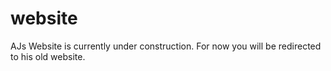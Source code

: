 # website
AJs Website is currently under construction. For now you will be redirected to his old website. 
